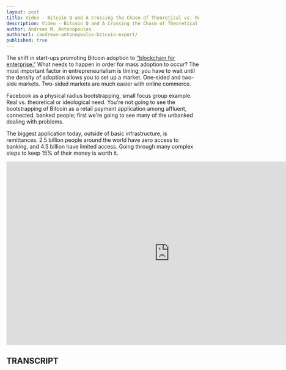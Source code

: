 ```yaml
---
layout: post
title: Video - Bitcoin Q and A Crossing the Chasm of Theoretical vs. Real Need
description: Video - Bitcoin Q and A Crossing the Chasm of Theoretical vs. Real Need
author: Andreas M. Antonopoulos
authorurl: /andreas-antonopoulos-bitcoin-expert/
published: true
---
```


<p>The shift in start-ups promoting Bitcoin adoption to <a href="/bitcoin-arbitrage-made-easy-lesson-two/">"blockchain for enterprise."</a> What needs to happen in order for mass adoption to occur? The most important factor in entrepreneurialism is timing; you have to wait until the density of adoption allows you to set up a market. One-sided and two-side markets. Two-sided markets are much easier with online commerce. </p>

<p>Facebook as a physical radius bootstrapping, small focus group example. Real vs. theoretical or ideological need. You're not going to see the bootstrapping of Bitcoin as a retail payment application among affluent, connected, banked people; first we're going to see many of the unbanked dealing with problems. </p>

<p>The biggest application today, outside of basic infrastructure, is remittances. 2.5 billion people around the world have zero access to banking, and 4.5 billion have limited access. Going through many complex steps to keep 15% of their money is worth it.</p>

<center><iframe width="854" height="480" src="https://www.youtube.com/embed/yIR0OBEAaUE?list=PLPQwGV1aLnTsHvzevl9BAUlfsfwFfU7aP" frameborder="0" allowfullscreen></iframe></center>

<h2>TRANSCRIPT</h2>
